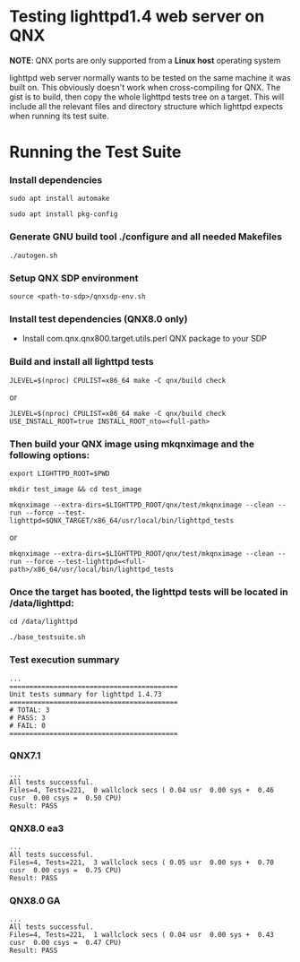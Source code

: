 # Testing lighttpd1.4 web server on QNX

**NOTE**: QNX ports are only supported from a **Linux host** operating system

lighttpd web server normally wants to be tested on the same machine it was built on. This obviously doesn't work when cross-compiling for QNX. The gist is to build, then copy the whole lighttpd tests tree on a target. This will include all the relevant files and directory structure which lighttpd expects when running its test suite.

# Running the Test Suite

### Install dependencies

`sudo apt install automake`

`sudo apt install pkg-config`

### Generate GNU build tool ./configure and all needed Makefiles

`./autogen.sh`

### Setup QNX SDP environment

`source <path-to-sdp>/qnxsdp-env.sh`

### Install test dependencies (QNX8.0 only)

- Install com.qnx.qnx800.target.utils.perl QNX package to your SDP

### Build and install all lighttpd tests

`JLEVEL=$(nproc) CPULIST=x86_64 make -C qnx/build check`

or

`JLEVEL=$(nproc) CPULIST=x86_64 make -C qnx/build check USE_INSTALL_ROOT=true INSTALL_ROOT_nto=<full-path>`

### Then build your QNX image using mkqnximage and the following options:

`export LIGHTTPD_ROOT=$PWD`

`mkdir test_image && cd test_image`

`mkqnximage --extra-dirs=$LIGHTTPD_ROOT/qnx/test/mkqnximage --clean --run --force --test-lighttpd=$QNX_TARGET/x86_64/usr/local/bin/lighttpd_tests`

or

`mkqnximage --extra-dirs=$LIGHTTPD_ROOT/qnx/test/mkqnximage --clean --run --force --test-lighttpd=<full-path>/x86_64/usr/local/bin/lighttpd_tests`

### Once the target has booted, the lighttpd tests will be located in /data/lighttpd:

`cd /data/lighttpd`

`./base_testsuite.sh`

### Test execution summary

```
...
==========================================
Unit tests summary for lighttpd 1.4.73
==========================================
# TOTAL: 3
# PASS: 3
# FAIL: 0
==========================================
```

### QNX7.1
```
...
All tests successful.
Files=4, Tests=221,  0 wallclock secs ( 0.04 usr  0.00 sys +  0.46 cusr  0.00 csys =  0.50 CPU)
Result: PASS
```

### QNX8.0 ea3
```
...
All tests successful.
Files=4, Tests=221,  3 wallclock secs ( 0.05 usr  0.00 sys +  0.70 cusr  0.00 csys =  0.75 CPU)
Result: PASS
```

### QNX8.0 GA
```
...
All tests successful.
Files=4, Tests=221,  1 wallclock secs ( 0.04 usr  0.00 sys +  0.43 cusr  0.00 csys =  0.47 CPU)
Result: PASS
```
